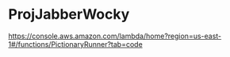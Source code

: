 # ProjJabberWocky

https://console.aws.amazon.com/lambda/home?region=us-east-1#/functions/PictionaryRunner?tab=code
